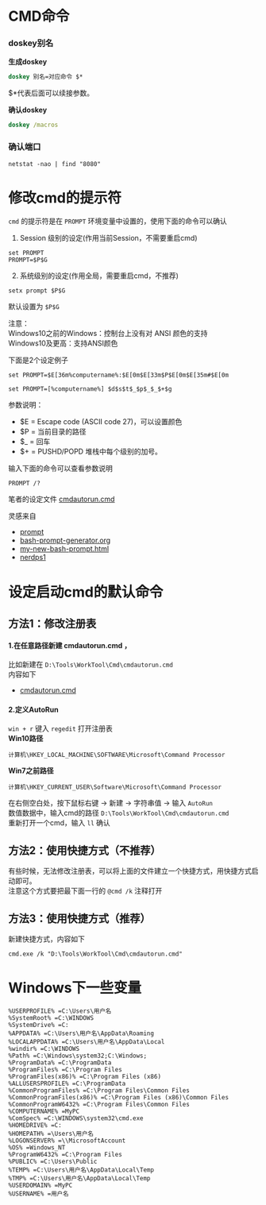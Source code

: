 # CMD命令

### doskey别名

**生成doskey**
```cmd
doskey 别名=对应命令 $*
```
$*代表后面可以续接参数。

**确认doskey**
```cmd
doskey /macros
```

### 确认端口
```
netstat -nao | find "8080"
```

# 修改cmd的提示符
``cmd`` 的提示符是在 ``PROMPT`` 环境变量中设置的，使用下面的命令可以确认  
1. Session 级别的设定(作用当前Session，不需要重启cmd)
```
set PROMPT
PROMPT=$P$G
```
2. 系统级别的设定(作用全局，需要重启cmd，不推荐)
```
setx prompt $P$G
```
默认设置为 ``$P$G``  

注意：  
Windows10之前的Windows：控制台上没有对 ANSI 颜色的支持  
Windows10及更高：支持ANSI颜色  

下面是2个设定例子
```
set PROMPT=$E[36m%computername%:$E[0m$E[33m$P$E[0m$E[35m#$E[0m 
```
```
set PROMPT=[%computername%] $d$s$t$_$p$_$_$+$g
```
参数说明：
- $E = Escape code (ASCII code 27)，可以设置颜色
- $P = 当前目录的路径
- $_ = 回车
- $+ = PUSHD/POPD 堆栈中每个级别的加号。

输入下面的命令可以查看参数说明
```
PROMPT /?
```

笔者的设定文件 [cmdautorun.cmd](cmdautorun.cmd)

灵感来自
- [prompt](https://learn.microsoft.com/zh-cn/windows-server/administration/windows-commands/prompt)
- [bash-prompt-generator.org](https://bash-prompt-generator.org/)
- [my-new-bash-prompt.html](https://www.mikekasberg.com/blog/2021/06/28/my-new-bash-prompt.html)
- [nerdps1](https://github.com/joknarf/nerdps1/)

# 设定启动cmd的默认命令

## 方法1：修改注册表

#### 1.在任意路径新建 cmdautorun.cmd ，
比如新建在 ``D:\Tools\WorkTool\Cmd\cmdautorun.cmd ``  
内容如下
* [cmdautorun.cmd](cmdautorun.cmd)

#### 2.定义AutoRun
``win + r`` 键入 ``regedit`` 打开注册表  
**Win10路径**  
```
计算机\HKEY_LOCAL_MACHINE\SOFTWARE\Microsoft\Command Processor
```
**Win7之前路径**  
```
计算机\HKEY_CURRENT_USER\Software\Microsoft\Command Processor
```
在右侧空白处，按下鼠标右键 → 新建 → 字符串值 → 输入 ``AutoRun``  
数值数据中，输入cmd的路径 ``D:\Tools\WorkTool\Cmd\cmdautorun.cmd ``  
重新打开一个cmd，输入 ``ll`` 确认

## 方法2：使用快捷方式（不推荐）
有些时候，无法修改注册表，可以将上面的文件建立一个快捷方式，用快捷方式启动即可。  
注意这个方式要把最下面一行的 ``@cmd /k`` 注释打开

## 方法3：使用快捷方式（推荐）
新建快捷方式，内容如下
```
cmd.exe /k "D:\Tools\WorkTool\Cmd\cmdautorun.cmd"
```

# Windows下一些变量

```
%USERPROFILE% =C:\Users\用户名
%SystemRoot% =C:\WINDOWS
%SystemDrive% =C:
%APPDATA% =C:\Users\用户名\AppData\Roaming
%LOCALAPPDATA% =C:\Users\用户名\AppData\Local
%windir% =C:\WINDOWS
%Path% =C:\Windows\system32;C:\Windows; 
%ProgramData% =C:\ProgramData
%ProgramFiles% =C:\Program Files
%ProgramFiles(x86)% =C:\Program Files (x86)
%ALLUSERSPROFILE% =C:\ProgramData
%CommonProgramFiles% =C:\Program Files\Common Files
%CommonProgramFiles(x86)% =C:\Program Files (x86)\Common Files
%CommonProgramW6432% =C:\Program Files\Common Files
%COMPUTERNAME% =MyPC
%ComSpec% =C:\WINDOWS\system32\cmd.exe
%HOMEDRIVE% =C:
%HOMEPATH% =\Users\用户名
%LOGONSERVER% =\\MicrosoftAccount
%OS% =Windows_NT
%ProgramW6432% =C:\Program Files  
%PUBLIC% =C:\Users\Public 
%TEMP% =C:\Users\用户名\AppData\Local\Temp
%TMP% =C:\Users\用户名\AppData\Local\Temp
%USERDOMAIN% =MyPC 
%USERNAME% =用户名
```

